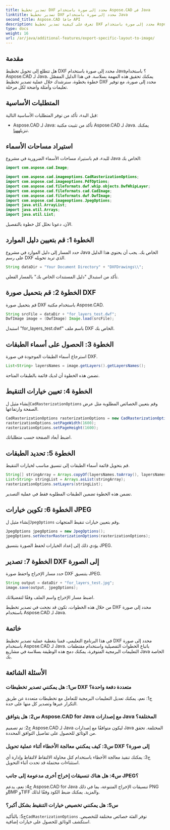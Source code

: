 ```yaml
---
title: تصدير تخطيط DXF محدد إلى صورة باستخدام Aspose.CAD في Java
linktitle: تصدير تخطيط DXF محدد إلى صورة باستخدام Java
second_title: Aspose.CAD جافا API
description: تعرف على كيفية تصدير تخطيط DXF محدد إلى صورة باستخدام Aspose.CAD لـ Java. اتبع دليلنا خطوة بخطوة للتكامل السلس.
type: docs
weight: 16
url: /ar/java/additional-features/export-specific-layout-to-image/
---
```

## مقدمة

هل تتطلع إلى تحويل تخطيط DXF محدد إلى صورة باستخدام Java؟ باستخدام Aspose.CAD لـ Java، يمكنك تحقيق هذه المهمة بسلاسة. في هذا الدليل المفصّل خطوة بخطوة، سنرشدك خلال عملية تصدير تخطيط DXF محدد إلى صورة، مع توفير تعليمات وأمثلة واضحة لكل مرحلة.

## المتطلبات الأساسية

قبل البدء، تأكد من توفر المتطلبات الأساسية التالية:

-  Aspose.CAD لـ Java: تأكد من تثبيت مكتبة Aspose.CAD لـ Java. يمكنك تنزيله[هنا](https://releases.aspose.com/cad/java/).

## استيراد مساحات الأسماء

للبدء، قم باستيراد مساحات الأسماء الضرورية في مشروع Java الخاص بك:

```java
import com.aspose.cad.Image;

import com.aspose.cad.imageoptions.CadRasterizationOptions;
import com.aspose.cad.imageoptions.PdfOptions;
import com.aspose.cad.fileformats.dwf.whip.objects.DwfWhipLayer;
import com.aspose.cad.fileformats.cad.CadImage;
import com.aspose.cad.fileformats.dwf.DwfImage;
import com.aspose.cad.imageoptions.JpegOptions;
import java.util.ArrayList;
import java.util.Arrays;
import java.util.List;
```

الآن، دعونا نحلل كل خطوة بالتفصيل.

## الخطوة 1: قم بتعيين دليل الموارد

حدد المسار إلى دليل الموارد في مشروع Java الخاص بك. يجب أن يحتوي هذا الدليل على رسم DXF الذي تريد تحويله.

```java
String dataDir = "Your Document Directory" + "DXFDrawings\\";
```

تأكد من استبدال "دليل المستندات الخاص بك" بالمسار الفعلي.

## الخطوة 2: قم بتحميل صورة DXF

قم بتحميل صورة DXF باستخدام مكتبة Aspose.CAD.

```java
String srcFile = dataDir + "for_layers_test.dwf";
DwfImage image = (DwfImage) Image.load(srcFile);
```

استبدل "for_layers_test.dwf" باسم ملف DXF الخاص بك.

## الخطوة 3: الحصول على أسماء الطبقات

استرجاع أسماء الطبقات الموجودة في صورة DXF.

```java
List<String> layersNames = image.getLayers().getLayersNames();
```

تضمن هذه الخطوة أن لديك قائمة بالطبقات المتاحة.

## الخطوة 4: تعيين خيارات التنقيط

 إنشاء مثيل ل`CadRasterizationOptions` وقم بتعيين الخصائص المطلوبة مثل عرض الصفحة وارتفاعها.

```java
CadRasterizationOptions rasterizationOptions = new CadRasterizationOptions();
rasterizationOptions.setPageWidth(1600);
rasterizationOptions.setPageHeight(1600);
```

اضبط أبعاد الصفحة حسب متطلباتك.

## الخطوة 5: تحديد الطبقات

قم بتحويل قائمة أسماء الطبقات إلى تنسيق مناسب لخيارات التنقيط.

```java
String[] stringArray = Arrays.copyOf(layersNames.toArray(), layersNames.toArray().length, String[].class);
List<String> stringList = Arrays.asList(stringArray);
rasterizationOptions.setLayers(stringList);
```

تضمن هذه الخطوة تضمين الطبقات المطلوبة فقط في عملية التصدير.

## الخطوة 6: تكوين خيارات JPEG

 إنشاء مثيل ل`JpegOptions` وقم بتعيين خيارات تنقيط المتجهات.

```java
JpegOptions jpegOptions = new JpegOptions();
jpegOptions.setVectorRasterizationOptions(rasterizationOptions);
```

يؤدي ذلك إلى إعداد الخيارات لحفظ الصورة بتنسيق JPEG.

## الخطوة 7: تصدير DXF إلى الصورة

حدد مسار الإخراج واحفظ صورة DXF بتنسيق JPEG.

```java
String output = dataDir + "for_layers_test.jpg";
image.save(output, jpegOptions);
```

اضبط مسار الإخراج واسم الملف وفقًا لتفضيلاتك.

من خلال هذه الخطوات، تكون قد نجحت في تصدير تخطيط DXF محدد إلى صورة باستخدام Aspose.CAD لـ Java.

## خاتمة

في هذا البرنامج التعليمي، قمنا بتغطية عملية تصدير تخطيط DXF محدد إلى صورة باستخدام Aspose.CAD لـ Java. باتباع الخطوات التفصيلية واستخدام مقتطفات التعليمات البرمجية المتوفرة، يمكنك دمج هذه الوظيفة بسلاسة في مشاريع Java الخاصة بك.

## الأسئلة الشائعة

### س1: هل يمكنني تصدير تخطيطات DXF متعددة دفعة واحدة؟

ج1: نعم، يمكنك تعديل التعليمات البرمجية للتعامل مع تخطيطات متعددة عن طريق التكرار عبرها وتصدير كل منها على حدة.

### س2: هل يتوافق Aspose.CAD for Java مع إصدارات Java المختلفة؟

ج2: تم تصميم Aspose.CAD لـ Java ليكون متوافقًا مع إصدارات Java المختلفة. تحقق من الوثائق للحصول على تفاصيل التوافق المحددة.

### س3: كيف يمكنني معالجة الأخطاء أثناء عملية تحويل DXF إلى صورة؟

ج3: يمكنك تنفيذ معالجة الأخطاء باستخدام كتل محاولة الالتقاط لالتقاط وإدارة أي استثناءات محتملة قد تحدث أثناء التحويل.

### س4: هل هناك تنسيقات إخراج أخرى مدعومة إلى جانب JPEG؟

ج4: نعم، يدعم Aspose.CAD for Java تنسيقات الإخراج المتنوعة، بما في ذلك PNG وBMP وTIFF والمزيد. يمكنك ضبط الكود وفقًا لذلك.

### س5: هل يمكنني تخصيص خيارات التنقيط بشكل أكبر؟

 ج5: بالتأكيد`CadRasterizationOptions` توفر الفئة خصائص مختلفة للتخصيص. استكشف الوثائق للحصول على خيارات إضافية.